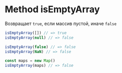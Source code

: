 # Method isEmptyArray

Возвращает `true`, если массив пустой, иначе `false`

  ```ts
  isEmptyArray([]) // => true
  isEmptyArray(null) // => false

  isEmptyArray(false) // => false
  isEmptyArray(NaN) // => false
  
  const maps = new Map()
  isEmptyArray(maps) // => false
  ```
